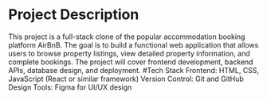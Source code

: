 # Project Description
This project is a full-stack clone of the popular accommodation booking platform AirBnB. The goal is to build a functional web application that allows users to browse property listings, view detailed property information, and complete bookings. The project will cover frontend development, backend APIs, database design, and deployment.
#Tech Stack
Frontend: HTML, CSS, JavaScript (React or similar framework)
Version Control: Git and GitHub
Design Tools: Figma for UI/UX design
